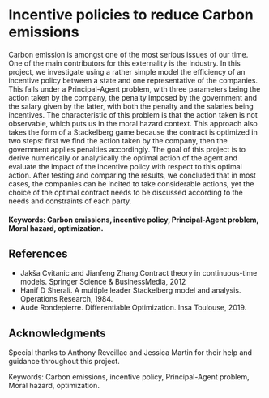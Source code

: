 # Incentive policies to reduce Carbon emissions


Carbon emission is amongst one of the most serious issues of our time. One of the main contributors for this externality is the Industry. In this project, we investigate using a rather simple model the efficiency of an incentive policy between a state and one representative of the companies. This falls under a Principal-Agent problem, with three parameters being the action taken by the company, the penalty imposed by the government and the salary given by the latter, with both the penalty and the salaries being incentives.
The characteristic of this problem is that the action taken is not observable, which puts us in the moral hazard context. 
This approach also takes the form of a Stackelberg game because the contract is optimized in two steps: first we find the action taken by the company, then the government applies penalties accordingly. 
The goal of this project is to derive numerically or analytically the optimal action of the agent and evaluate the impact of the incentive policy with respect to this optimal action. 
After testing and comparing the results, we concluded that in most cases, the companies can be incited to take considerable actions,
yet the choice of the optimal contract needs to be discussed according to the needs and constraints of each party. 

#### Keywords: Carbon emissions, incentive policy, Principal-Agent problem, Moral hazard, optimization.


## References

* Jakša Cvitanic and Jianfeng Zhang.Contract theory in continuous-time models. Springer Science & BusinessMedia, 2012
* Hanif D Sherali. A multiple leader Stackelberg model and analysis. Operations Research, 1984.
* Aude Rondepierre. Differentiable Optimization. Insa Toulouse, 2019.

## Acknowledgments 
Special thanks to Anthony Reveillac and Jessica Martin for their help and guidance throughout this project.


Keywords: Carbon emissions, incentive policy, Principal-Agent problem, Moral hazard, optimization.
